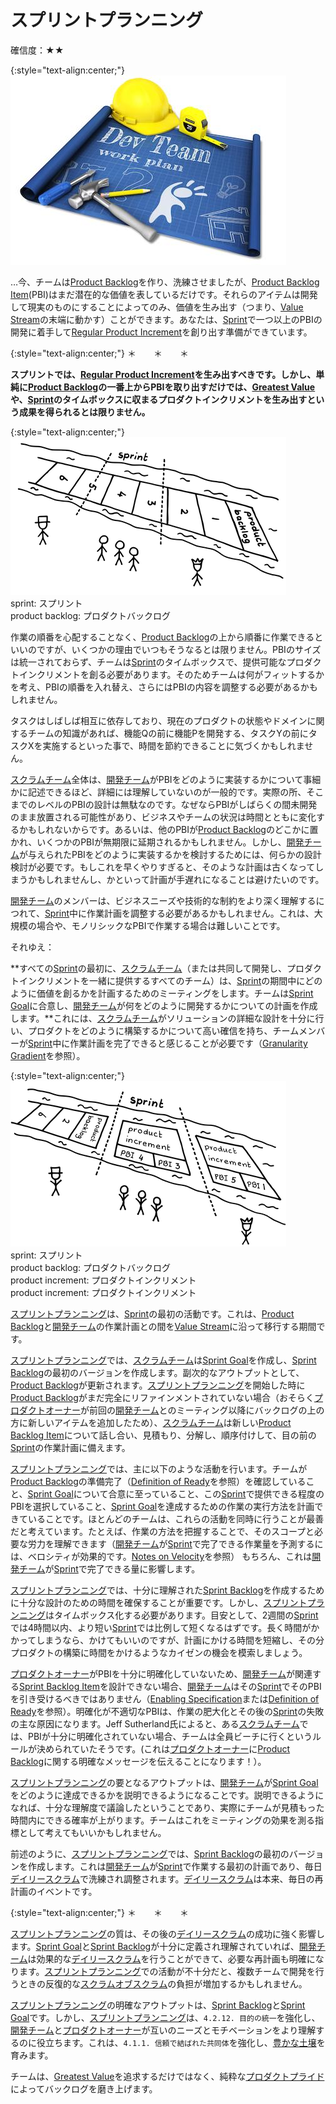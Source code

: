 # スプリントプランニング

確信度：★★

{:style="text-align:center;"}
![ch02_25_24_Sprint_Planning1](Images/ch02_25_24_Sprint_Planning1.png)

…今、チームは[Product Backlog](https://sites.google.com/a/scrumplop.org/published-patterns/value-stream/product-backlog)​を作り、洗練させましたが、[Product Backlog Item](https://sites.google.com/a/scrumplop.org/published-patterns/value-stream/product-backlog/product-backlog-item)​ (PBI)はまだ潜在的な価値を表しているだけです。それらのアイテムは開発して現実のものにすることによってのみ、価値を生み出す（つまり、[Value Stream](https://sites.google.com/a/scrumplop.org/published-patterns/value-stream)の末端に動かす）ことができます。あなたは、​[Sprint](https://sites.google.com/a/scrumplop.org/published-patterns/value-stream/sprint)で一つ以上のPBIの開発に着手して[Regular Product Increment](https://sites.google.com/a/scrumplop.org/published-patterns/value-stream/regular-product-increment)​を創り出す準備ができています。

{:style="text-align:center;"}
＊　　＊　　＊

**スプリントでは、[Regular Product Increment](https://sites.google.com/a/scrumplop.org/published-patterns/value-stream/regular-product-increment)を生み出すべきです。しかし、単純に[Product Backlog](https://sites.google.com/a/scrumplop.org/published-patterns/value-stream/product-backlog)の一番上からPBIを取り出すだけでは、​[Greatest Value](https://sites.google.com/a/scrumplop.org/published-patterns/value-stream/greatest-value)や、[Sprint](https://sites.google.com/a/scrumplop.org/published-patterns/value-stream/sprint)のタイムボックスに収まるプロダクトインクリメントを生み出すという成果を得られるとは限りません。**

{:style="text-align:center;"}
![ch02_25_24_Sprint_Planning2](Images/ch02_25_24_Sprint_Planning2.png)<br>
sprint: スプリント<br>product backlog: プロダクトバックログ

作業の順番を心配することなく、[Product Backlog](https://sites.google.com/a/scrumplop.org/published-patterns/value-stream/product-backlog)の上から順番に作業できるといいのですが、いくつかの理由でいつもそうなるとは限りません。PBIのサイズは統一されておらず、チームは[Sprint](https://sites.google.com/a/scrumplop.org/published-patterns/value-stream/sprint)のタイムボックスで、提供可能なプロダクトインクリメントを創る必要があります。そのためチームは何がフィットするかを考え、PBIの順番を入れ替え、さらにはPBIの内容を調整する必要があるかもしれません。

タスクはしばしば相互に依存しており、現在のプロダクトの状態やドメインに関するチームの知識があれば、機能Qの前に機能Pを開発する、タスクYの前にタスクXを実施するといった事で、時間を節約できることに気づくかもしれません。

​[スクラムチーム](ch02_07_7_Scrum_Team.md)全体は、[開発チーム](ch02_14_14_Development_Team.md)がPBIをどのように実装するかについて事細かに記述できるほど、詳細には理解していないのが一般的です。実際の所、そこまでのレベルのPBIの設計は無駄なのです。なぜならPBIがしばらくの間未開発のまま放置される可能性があり、ビジネスやチームの状況は時間とともに変化するかもしれないからです。あるいは、他のPBIが[Product Backlog](https://sites.google.com/a/scrumplop.org/published-patterns/value-stream/product-backlog)のどこかに置かれ、いくつかのPBIが無期限に延期されるかもしれません。しかし、[開発チーム](ch02_14_14_Development_Team.md)が与えられたPBIをどのように実装するかを検討するためには、何らかの設計検討が必要です。もしこれを早くやりすぎると、そのような計画は古くなってしまうかもしれませんし、かといって計画が手遅れになることは避けたいのです。

[開発チーム](ch02_14_14_Development_Team.md)のメンバーは、ビジネスニーズや技術的な制約をより深く理解するにつれて、[Sprint](https://sites.google.com/a/scrumplop.org/published-patterns/value-stream/sprint)中に作業計画を調整する必要があるかもしれません。これは、大規模の場合や、モノリシックなPBIで作業する場合は難しいことです。

それゆえ：

**すべての[Sprint](https://sites.google.com/a/scrumplop.org/published-patterns/value-stream/sprint)の最初に、[スクラムチーム](ch02_07_7_Scrum_Team.md)（または共同して開発し、プロダクトインクリメントを一緒に提供するすべてのチーム）は、[Sprint](https://sites.google.com/a/scrumplop.org/published-patterns/value-stream/sprint)の期間中にどのように価値を創るかを計画するためのミーティングをします。チームは[Sprint Goal](https://sites.google.com/a/scrumplop.org/published-patterns/value-stream/sprint-goal)​に合意し、[開発チーム](ch02_14_14_Development_Team.md)が何をどのように開発するかについての計画を作成します。**これには、[スクラムチーム](ch02_07_7_Scrum_Team.md)がソリューションの詳細な設計を十分に行い、プロダクトをどのように構築するかについて高い確信を持ち、チームメンバーが[Sprint](https://sites.google.com/a/scrumplop.org/published-patterns/value-stream/sprint)中に作業計画を完了できると感じることが必要です（[Granularity Gradient](https://sites.google.com/a/scrumplop.org/published-patterns/value-stream/product-backlog/granularity-gradient)を参照）。

{:style="text-align:center;"}
![ch02_25_24_Sprint_Planning3](Images/ch02_25_24_Sprint_Planning3.png)<br>
sprint: スプリント<br>product backlog: プロダクトバックログ<br>product increment: プロダクトインクリメント<br>product increment: プロダクトインクリメント

[スプリントプランニング](ch02_25_24_Sprint_Planning.md)は、[Sprint](https://sites.google.com/a/scrumplop.org/published-patterns/value-stream/sprint)の最初の活動です。これは、[Product Backlog](https://sites.google.com/a/scrumplop.org/published-patterns/value-stream/product-backlog)と[開発チーム](ch02_14_14_Development_Team.md)の作業計画との間を[Value Stream](https://sites.google.com/a/scrumplop.org/published-patterns/value-stream)に沿って移行する期間です。

[スプリントプランニング](ch02_25_24_Sprint_Planning.md)では、[スクラムチーム](ch02_07_7_Scrum_Team.md)は[Sprint Goal](https://sites.google.com/a/scrumplop.org/published-patterns/value-stream/sprint-goal)を作成し、[Sprint Backlog](https://sites.google.com/a/scrumplop.org/published-patterns/value-stream/sprint-backlog)の最初のバージョンを作成します。副次的なアウトプットとして、[Product Backlog](https://sites.google.com/a/scrumplop.org/published-patterns/value-stream/product-backlog)が更新されます。[スプリントプランニング](ch02_25_24_Sprint_Planning.md)を開始した時に[Product Backlog](https://sites.google.com/a/scrumplop.org/published-patterns/value-stream/product-backlog)がまだ完全にリファインメントされていない場合（おそらく[プロダクトオーナー](ch02_11_11_Product_Owner.md)​が前回の[開発チーム](ch02_14_14_Development_Team.md)とのミーティング以降にバックログの上の方に新しいアイテムを追加したため）、[スクラムチーム](ch02_07_7_Scrum_Team.md)は新しい[Product Backlog Item](https://sites.google.com/a/scrumplop.org/published-patterns/value-stream/product-backlog/product-backlog-item)について話し合い、見積もり、分解し、順序付けして、目の前の[Sprint](https://sites.google.com/a/scrumplop.org/published-patterns/value-stream/sprint)の作業計画に備えます。

[スプリントプランニング](ch02_25_24_Sprint_Planning.md)では、主に以下のような活動を行います。チームが[Product Backlog](https://sites.google.com/a/scrumplop.org/published-patterns/value-stream/product-backlog)の準備完了（[Definition of Ready](https://sites.google.com/a/scrumplop.org/published-patterns/value-stream/product-backlog/definition-of-ready)を参照）を確認していること、[Sprint Goal](https://sites.google.com/a/scrumplop.org/published-patterns/value-stream/sprint-goal)について合意に至っていること、この[Sprint](https://sites.google.com/a/scrumplop.org/published-patterns/value-stream/sprint)で提供できる程度のPBIを選択していること、[Sprint Goal](https://sites.google.com/a/scrumplop.org/published-patterns/value-stream/sprint-goal)を達成するための作業の実行方法を計画できていることです。ほとんどのチームは、これらの活動を同時に行うことが最善だと考えています。たとえば、作業の方法を把握することで、そのスコープと必要な労力を理解できます（[開発チーム](ch02_14_14_Development_Team.md)が[Sprint](https://sites.google.com/a/scrumplop.org/published-patterns/value-stream/sprint)で完了できる作業量を予測するには、ベロシティが効果的です。[Notes on Velocity](https://sites.google.com/a/scrumplop.org/published-patterns/value-stream/notes-on-velocity)を参照） もちろん、これは[開発チーム](ch02_14_14_Development_Team.md)が[Sprint](https://sites.google.com/a/scrumplop.org/published-patterns/value-stream/sprint)で完了できる量に影響します。

[スプリントプランニング](ch02_25_24_Sprint_Planning.md)では、十分に理解された[Sprint Backlog](https://sites.google.com/a/scrumplop.org/published-patterns/value-stream/sprint-backlog)を作成するために十分な設計のための時間を確保することが重要です。しかし、[スプリントプランニング](ch02_25_24_Sprint_Planning.md)はタイムボックス化する必要があります。目安として、2週間の[Sprint](https://sites.google.com/a/scrumplop.org/published-patterns/value-stream/sprint)では4時間以内、より短い[Sprint](https://sites.google.com/a/scrumplop.org/published-patterns/value-stream/sprint)では比例して短くなるはずです。長く時間がかかってしまうなら、かけてもいいのですが、計画にかける時間を短縮し、その分プロダクトの構築に時間をかけるようなカイゼンの機会を模索しましょう。

[プロダクトオーナー](ch02_11_11_Product_Owner.md)がPBIを十分に明確化していないため、[開発チーム](ch02_14_14_Development_Team.md)が関連する[Sprint Backlog Item](https://sites.google.com/a/scrumplop.org/published-patterns/value-stream/sprint-backlog/sprint-backlog-item)を設計できない場合、[開発チーム](ch02_14_14_Development_Team.md)はその[Sprint](https://sites.google.com/a/scrumplop.org/published-patterns/value-stream/sprint)でそのPBIを引き受けるべきではありません（[Enabling Specification](https://sites.google.com/a/scrumplop.org/published-patterns/value-stream/product-backlog/enabling-specification)または[Definition of Ready](https://sites.google.com/a/scrumplop.org/published-patterns/value-stream/product-backlog/definition-of-ready)を参照）。明確化が不適切なPBIは、作業の肥大化とその後の[Sprint](https://sites.google.com/a/scrumplop.org/published-patterns/value-stream/sprint)の失敗の主な原因になります。Jeff Sutherland氏によると、ある[スクラムチーム](ch02_07_7_Scrum_Team.md)では、PBIが十分に明確化されていない場合、チームは全員ビーチに行くというルールが決められていたそうです。(これは[プロダクトオーナー](ch02_11_11_Product_Owner.md)に[Product Backlog](https://sites.google.com/a/scrumplop.org/published-patterns/value-stream/product-backlog)に関する明確なメッセージを伝えることになります！）。

[スプリントプランニング](ch02_25_24_Sprint_Planning.md)の要となるアウトプットは、[開発チーム](ch02_14_14_Development_Team.md)が[Sprint Goal](https://sites.google.com/a/scrumplop.org/published-patterns/value-stream/sprint-goal)をどのように達成できるかを説明できるようになることです。説明できるようになれば、十分な理解度で議論したということであり、実際にチームが見積もった時間内にできる確率が上がります。チームはこれをミーティングの効果を測る指標として考えてもいいかもしれません。

前述のように、[スプリントプランニング](ch02_25_24_Sprint_Planning.md)では、[Sprint Backlog](https://sites.google.com/a/scrumplop.org/published-patterns/value-stream/sprint-backlog)の最初のバージョンを作成します。これは[開発チーム](ch02_14_14_Development_Team.md)が[Sprint](https://sites.google.com/a/scrumplop.org/published-patterns/value-stream/sprint)で作業する最初の計画であり、毎日[デイリースクラム](ch02_30_29_Daily_Scrum.md)で洗練され調整されます。[デイリースクラム](ch02_30_29_Daily_Scrum.md)は本来、毎日の再計画のイベントです。

{:style="text-align:center;"}
＊　　＊　　＊

[スプリントプランニング](ch02_25_24_Sprint_Planning.md)の質は、その後の[デイリースクラム](ch02_30_29_Daily_Scrum.md)の成功に強く影響します。[Sprint Goal](https://sites.google.com/a/scrumplop.org/published-patterns/value-stream/sprint-goal)と[Sprint Backlog](https://sites.google.com/a/scrumplop.org/published-patterns/value-stream/sprint-backlog)が十分に定義され理解されていれば、[開発チーム](ch02_14_14_Development_Team.md)は効果的な[デイリースクラム](ch02_30_29_Daily_Scrum.md)を行うことができて、必要な再計画も明確になります。[スプリントプランニング](ch02_25_24_Sprint_Planning.md)での活動が不十分だと、複数チームで開発を行うときの反復的な[スクラムオブスクラム](ch02_35_34_Scrum_of_Scrums.md)の負担が増加するかもしれません。

[スプリントプランニング](ch02_25_24_Sprint_Planning.md)の明確なアウトプットは、[Sprint Backlog](https://sites.google.com/a/scrumplop.org/published-patterns/value-stream/sprint-backlog)と[Sprint Goal](https://sites.google.com/a/scrumplop.org/published-patterns/value-stream/sprint-goal)です。しかし、[スプリントプランニング](ch02_25_24_Sprint_Planning.md)は、`4.2.12. 目的の統一`を強化し、[開発チーム](ch02_14_14_Development_Team.md)と[プロダクトオーナー](ch02_11_11_Product_Owner.md)が互いのニーズとモチベーションをより理解するのに役立ちます。これは、`4.1.1. 信頼で結ばれた共同体`を強化し、[豊かな土壌](ch02_03_3_Fertile_Soil.md)​を育みます。

チームは、[Greatest Value](https://sites.google.com/a/scrumplop.org/published-patterns/value-stream/greatest-value)を追求するだけではなく、純粋な[プロダクトプライド](ch02_39_38_Product_Pride.md)によってバックログを磨き上げます。

